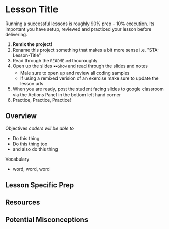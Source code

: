# Lesson Title

Running a successful lessons is roughly 90% prep - 10% execution. Its important you have setup, reviewed and practiced
your lesson before delivering.

1. **Remix the project!**
2. Rename this project something that makes a bit more sense i.e. "STA-Lesson-Title"
3. Read through the `README.md` thouroughly
4. Open up the slides `🕶️Show` and read through the slides and notes
    - Male sure to open up and review all coding samples
    - If using a remixed verision of an exercise make sure to update the lesson urls
5. When you are ready, post the student facing slides to google classroom
via the Actions Panel in the bottom left hand corner
6. Practice, Practice, Practice!

## Overview
Objectives *coders will be able to*
* Do this thing
* Do this thing too
* and also do this thing

Vocabulary
* word, word, word


## Lesson Specific Prep

## Resources

## Potential Misconceptions


